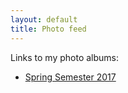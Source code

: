 ```yaml
---
layout: default
title: Photo feed
---
```

Links to my photo albums:
* [Spring Semester 2017](https://goo.gl/photos/sxeyTXkTBWTKum286)
